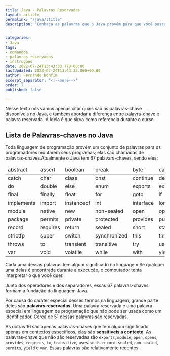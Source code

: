 ```yaml
---
title: Java - Palavras Reservadas
layout: article
permalink: "/java/:title"
description: 'Conheça as palavras que o Java provém para que você possa programar.

  '
categories:
- Java
tags:
- comandos
- palavras-reservadas
- instruções
date: 2022-07-24T13:43:33.778+00:00
lastUpdated: 2022-07-24T13:43:33.060+00:00
author: Fernando Bonfim
excerpt_separator: "<!--more-->"
order: 7
published: false

---
```

Nesse texto nós vamos apenas citar quais são as palavras-chave disponíveis no Java, e também abordar a diferença entre palavra-chave e palavra reservada. A ideia é que sirva como referencia durante o curso.

## Lista de Palavras-chaves no Java

Toda linguagem de programação provém um conjunto de palavras para os programadores montarem seus programas; elas são chamadas de palavras-chaves.Atualmente o Java tem 67 palavars-chaves, sendo eles:

<div class="table-container">
<table class="table-model-1">
<thead>
<tr>
<td>abstract</td>
<td>assert</td>
<td>boolean</td>
<td>break</td>
<td>byte</td>
<td>case</td>
</tr>
</thead>
<tbody>
<tr>
<td>catch</td>
<td>char</td>
<td>class</td>
<td>onst</td>
<td>continue</td>
<td>default</td>
</tr>
<tr>
<td>do</td>
<td>double</td>
<td>else</td>
<td>enum</td>
<td>exports</td>
<td>extends</td>
</tr>
<tr>
<td>final</td>
<td>finally</td>
<td>float</td>
<td>for</td>
<td>goto</td>
<td>if</td>
</tr>
<tr>
<td>implements</td>
<td>import</td>
<td>instanceof</td>
<td>int</td>
<td>interface</td>
<td>long</td>
</tr>
<tr>
<td>module</td>
<td>native</td>
<td>new</td>
<td>non-sealed</td>
<td>open</td>
<td>opens</td>
</tr>
<tr>
<td>package</td>
<td>permits</td>
<td>private</td>
<td>protected</td>
<td>provides</td>
<td>public</td>
</tr>
<tr>
<td>record</td>
<td>requires</td>
<td>return</td>
<td>sealed</td>
<td>short</td>
<td>static</td>
</tr>
<tr>
<td>strictfp</td>
<td>super</td>
<td>switch</td>
<td>synchronized</td>
<td>this</td>
<td>throw</td>
</tr>
<tr>
<td>throws</td>
<td>to</td>
<td>transient</td>
<td>transitive</td>
<td>try</td>
<td>uses</td>
</tr>
<tr>
<td>var</td>
<td>void</td>
<td>volatile</td>
<td>while</td>
<td>with</td>
<td>yield</td>
</tr>
</tbody>
</table>
</div>

Cada uma dessas palavras tem algum significado na linguagem.Se qualquer uma delas é encontrada durante a execução, o computador tenta interpretar o que você quer.

Junto dos operadores e dos separadores, essas 67 palavras-chaves formam a fundação da linguagem Java.

Por causa do caráter especial desses termos na linguagem, grande parte deles são **palavras reservadas**. Uma palavra reservada é uma palavra especial em linguagem de programação que não pode ser usada como um identificador. Cerca de 51 dessas palavras são reservadas. 

As outras 16 são apenas palavras-chaves que tem algum significado apenas em contextos específicos, elas são **sensitiveis a contexto**. As palavras-chave que não são reservadas são `exports`, `module`, `open`, `opens`, `provides`, `requires`, `to`, `transitive`, `uses`. `with`. `record`. `sealed`, `non-sealed`, `permits`, `yield` e `var`. Essas palavras são relativamente recentes
